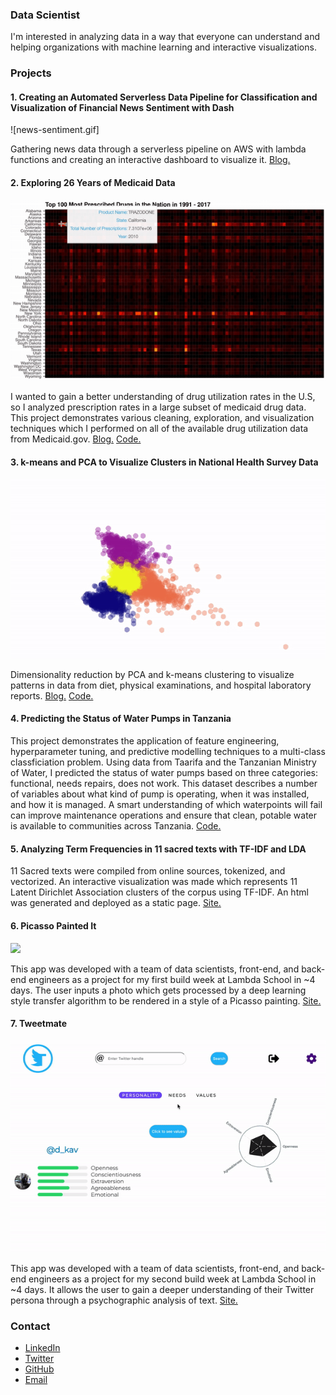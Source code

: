 ### Data Scientist 

I'm interested in analyzing data in a way that everyone can understand and helping organizations with machine learning and interactive visualizations.

### Projects 

#### 1. Creating an Automated Serverless Data Pipeline for Classification and Visualization of Financial News Sentiment with Dash

![news-sentiment.gif]

Gathering news data through a serverless pipeline on AWS with lambda functions and creating an interactive dashboard to visualize it. [Blog.](https://medium.com/@dmitriy.kavyazin/serverless-data-pipeline-for-classification-of-financial-news-sentiment-and-visualization-with-dash-f4ba7c959051?source=friends_link&sk=c496a4b68d0a84226ec278891507eb9a)

#### 2. Exploring 26 Years of Medicaid Data

![](heatmap_gif_small.gif)

I wanted to gain a better understanding of drug utilization rates in the U.S, so I analyzed prescription rates in a large subset of medicaid drug data. This project demonstrates various cleaning, exploration, and visualization techniques which I performed on all of the available drug utilization data from Medicaid.gov. [Blog.](https://link.medium.com/V3GE3LpFeU) [Code.](https://github.com/DimaKav/Data_storytelling_project/blob/master/Exploring_All_Medicaid_Data.ipynb)

#### 3. k-means and PCA to Visualize Clusters in National Health Survey Data

![](k_means.gif)

Dimensionality reduction by PCA and k-means clustering to visualize patterns in data from diet, physical examinations, and hospital laboratory reports. [Blog.](https://link.medium.com/01qzaM1CtU) [Code.](https://github.com/DimaKav/NHANES_project)

#### 4. Predicting the Status of Water Pumps in Tanzania

This project demonstrates the application of feature engineering, hyperparameter tuning, and predictive modelling techniques to a multi-class classficiation problem. Using data from Taarifa and the Tanzanian Ministry of Water, I predicted the status of water pumps based on three categories: functional, needs repairs, does not work. This dataset describes a number of variables about what kind of pump is operating, when it was installed, and how it is managed. A smart understanding of which waterpoints will fail can improve maintenance operations and ensure that clean, potable water is available to communities across Tanzania. [Code.](https://github.com/DimaKav/Tanzanian_waterpumps_project)

#### 5. Analyzing Term Frequencies in 11 sacred texts with TF-IDF and LDA

11 Sacred texts were compiled from online sources, tokenized, and vectorized. An interactive visualization was made which represents 11 Latent Dirichlet Association clusters of the corpus using TF-IDF. An html was generated and deployed as a static page. [Site.](https://dimakav.github.io/sacred_texts_LDA/tfidf)

#### 6. Picasso Painted It

![](picasso_painted_it.gif)

This app was developed with a team of data scientists, front-end, and back-end engineers as a project for my first build week at Lambda School in ~4 days. The user inputs a photo which gets processed by a deep learning style transfer algorithm to be rendered in a style of a Picasso painting. [Site.](https://picasso-frontend.netlify.com/)

#### 7. Tweetmate

![](tweet_mate_gif.gif)

This app was developed with a team of data scientists, front-end, and back-end engineers as a project for my second build week at Lambda School in ~4 days. It allows the user to gain a deeper understanding of their Twitter persona through a psychographic analysis of text. [Site.](https://tweetmate.netlify.com)

### Contact

- [LinkedIn](https://www.linkedin.com/in/dkavyazin/)
- [Twitter](https://twitter.com/d_kav)
- [GitHub](https://github.com/DimaKav)
- [Email](dmitriy.kavyazin@gmail.com)
